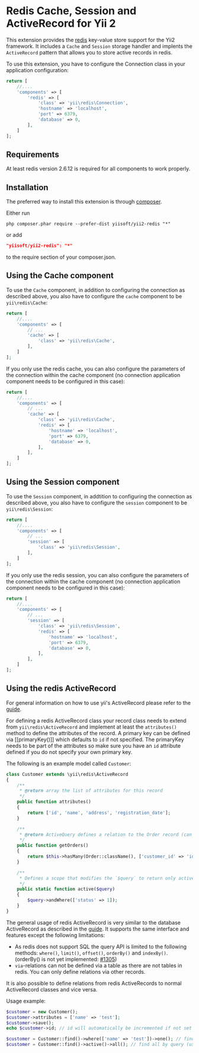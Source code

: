 Redis Cache, Session and ActiveRecord for Yii 2
===============================================

This extension provides the [redis](http://redis.io/) key-value store support for the Yii2 framework.
It includes a `Cache` and `Session` storage handler and implents the `ActiveRecord` pattern that allows
you to store active records in redis.

To use this extension, you have to configure the Connection class in your application configuration:

```php
return [
	//....
	'components' => [
        'redis' => [
            'class' => 'yii\redis\Connection',
            'hostname' => 'localhost',
            'port' => 6379,
            'database' => 0,
        ],
	]
];
```

Requirements
------------

At least redis version 2.6.12 is required for all components to work properly.

Installation
------------

The preferred way to install this extension is through [composer](http://getcomposer.org/download/).

Either run

```
php composer.phar require --prefer-dist yiisoft/yii2-redis "*"
```

or add

```json
"yiisoft/yii2-redis": "*"
```

to the require section of your composer.json.


Using the Cache component
-------------------------

To use the `Cache` component, in addition to configuring the connection as described above,
you also have to configure the `cache` component to be `yii\redis\Cache`:

```php
return [
	//....
	'components' => [
		// ...
		'cache' => [
			'class' => 'yii\redis\Cache',
		],
	]
];
```

If you only use the redis cache, you can also configure the parameters of the connection within the
cache component (no connection application component needs to be configured in this case):

```php
return [
	//....
	'components' => [
		// ...
		'cache' => [
			'class' => 'yii\redis\Cache',
			'redis' => [
				'hostname' => 'localhost',
				'port' => 6379,
				'database' => 0,
			],
		],
	]
];
```

Using the Session component
---------------------------

To use the `Session` component, in addtition to configuring the connection as described above,
you also have to configure the `session` component to be `yii\redis\Session`:

```php
return [
	//....
	'components' => [
		// ...
		'session' => [
			'class' => 'yii\redis\Session',
		],
	]
];
```

If you only use the redis session, you can also configure the parameters of the connection within the
cache component (no connection application component needs to be configured in this case):

```php
return [
	//....
	'components' => [
		// ...
		'session' => [
			'class' => 'yii\redis\Session',
			'redis' => [
				'hostname' => 'localhost',
				'port' => 6379,
				'database' => 0,
			],
		],
	]
];
```


Using the redis ActiveRecord
----------------------------

For general information on how to use yii's ActiveRecord please refer to the [guide](https://github.com/yiisoft/yii2/blob/master/docs/guide/active-record.md).

For defining a redis ActiveRecord class your record class needs to extend from `yii\redis\ActiveRecord` and
implement at least the `attributes()` method to define the attributes of the record.
A primary key can be defined via [[primaryKey()]] which defaults to `id` if not specified.
The primaryKey needs to be part of the attributes so make sure you have an `id` attribute defined if you do
not specify your own primary key.

The following is an example model called `Customer`:

```php
class Customer extends \yii\redis\ActiveRecord
{
	/**
	 * @return array the list of attributes for this record
	 */
	public function attributes()
	{
		return ['id', 'name', 'address', 'registration_date'];
	}

	/**
	 * @return ActiveQuery defines a relation to the Order record (can be in other database, e.g. elasticsearch or sql)
	 */
	public function getOrders()
	{
		return $this->hasMany(Order::className(), ['customer_id' => 'id']);
	}

	/**
	 * Defines a scope that modifies the `$query` to return only active(status = 1) customers
	 */
	public static function active($query)
	{
		$query->andWhere(['status' => 1]);
	}
}
```

The general usage of redis ActiveRecord is very similar to the database ActiveRecord as described in the
[guide](https://github.com/yiisoft/yii2/blob/master/docs/guide/active-record.md).
It supports the same interface and features except the following limitations:

- As redis does not support SQL the query API is limited to the following methods:
  `where()`, `limit()`, `offset()`, `orderBy()` and `indexBy()`.
  (orderBy() is not yet implemented: [#1305](https://github.com/yiisoft/yii2/issues/1305))
- `via`-relations can not be defined via a table as there are not tables in redis. You can only define relations via other records.

It is also possible to define relations from redis ActiveRecords to normal ActiveRecord classes and vice versa.

Usage example:

```php
$customer = new Customer();
$customer->attributes = ['name' => 'test'];
$customer->save();
echo $customer->id; // id will automatically be incremented if not set explicitly

$customer = Customer::find()->where(['name' => 'test'])->one(); // find by query
$customer = Customer::find()->active()->all(); // find all by query (using the `active` scope)
```
